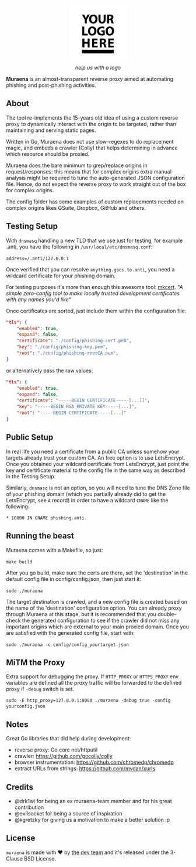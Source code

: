<p align="center">
  <img alt="Muraena Logo" src="./media/img/muraena-logo.jpg"
   height="160" /><br>
	<i>help us with a logo</i>
</p>

**Muraena** is an almost-transparent reverse proxy aimed at automating phishing and post-phishing activities.


About
-------------

The tool re-implements the 15-years old idea of using a custom reverse proxy to dynamically interact with the 
origin to be targeted, rather than maintaining and serving static pages.

Written in Go, Muraena does not use slow-regexes to do replacement magic, and embeds a crawler (Colly)
that helps determining in advance which resource should be proxied.

Muraena does the bare minimum to grep/replace origins in request/responses: this means
that for complex origins extra manual analysis might be required to tune the auto-generated JSON configuration file.
Hence, do not expect the reverse proxy to work straight out of the box for complex origins. 

The config folder has some examples of custom replacements needed on complex origins likes GSuite, Dropbox, GitHub 
and others.


Testing Setup
-------------

With `dnsmasq` handling a new TLD that we use just for testing, for example .anti, you have the following
in `/usr/local/etc/dnsmasq.conf`:

`address=/.anti/127.0.0.1`

Once verified that you can resolve `anything.goes.to.anti`, you need a wildcard certificate for your phishing domain.


For testing purposes it's more than enough this awesome tool: [mkcert](https://github.com/FiloSottile/mkcert).
_"A simple zero-config tool to make locally trusted development certificates with any names you'd like"_


Once certificates are sorted, just include them within the configuration file:

```json
"tls": {
    "enabled": true,
    "expand": false, 
    "certificate": "./config/phishing-cert.pem",
    "key": "./config/phishing-key.pem",
    "root": "./config/phishing-rootCA.pem",
}
```

or alternatively pass the raw values: 
```json
"tls": {
    "enabled": true,
    "expand": false, 
    "certificate": "-----BEGIN CERTIFICATE-----[...]]", 
    "key": "-----BEGIN RSA PRIVATE KEY-----[...]",
    "root": "-----BEGIN CERTIFICATE-----[...]"
}
```

Public Setup
-------------
In real life you need a certificate from a public CA unless somehow your targets already trust your custom CA.
An free option is to use LetsEncrypt. Once you obtained your wildcard certificate from LetsEncrypt, 
just point the key and certificate material to the config file in the same way as described in the Testing Setup.

Similarly, `dnsmasq` is not an option, so you will need to tune the DNS Zone file of your phishing domain
(which you partially already did to get the LetsEncrypt, see `A` record) in order to have
a wildcard `CNAME` like the following:

```
* 10800 IN CNAME phishing.anti.
```


Running the beast
-----------------
Muraena comes with a Makefile, so just:

`make build`

After you go build, make sure the certs are there, set the 'destination' in
the default config file in config/config.json, then just start it:

`sudo ./muraena`

The target destination is crawled, and a new config file is created based on the name of the 'destination'
configuration option. You can already proxy through Muraena at this stage,
but it is recommended that you double-check the generated configuration to see
if the crawler did not miss any important origins which are external to your main proxied domain.
Once you are satisfied with the generated config file, start with:

`sudo ./muraena -c config/config_yourtarget.json`


MiTM the Proxy
-----------------

Extra support for debugging the proxy. If `HTTP_PROXY` or `HTTPS_PROXY` env variables are defined all the proxy 
traffic will be forwarded to the defined proxy if `-debug` switch is set. 

```
sudo -E http_proxy=127.0.0.1:8080 ./muraena -debug true -config yourconfig.json
```
		

Notes
-----------

Great Go libraries that did help during development:
  - reverse proxy: Go core net/httputil
  - crawler: https://github.com/gocolly/colly
  - browser instrumentation: https://github.com/chromedp/chromedp
  - extract URLs from strings: https://github.com/mvdan/xurls


Credits
-----------

- @drk1wi for being an ex muraena-team member and for his great contribution
- @evilsocket for being a source of inspiration
- @kgretzky for giving us a motivation to make a better solution :p


## License

`muraena` is made with ❤️ by [the dev team](https://github.com/orgs/muraenateam/people) and it's released under the 3-Clause BSD License.
